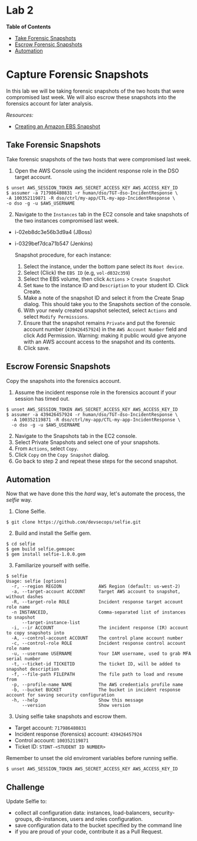 # Lab 2

**Table of Contents**

- [Take Forensic Snapshots](##take-forensic-snapshots)
- [Escrow Forensic Snapshots](##escrow-forensic-snapshots)
- [Automation](##automation)

# Capture Forensic Snapshots

In this lab we will be taking forensic snapshots of the two hosts that were compromised last week. We will also escrow these snapshots into the forensics account for later analysis.

*Resources:*

- [Creating an Amazon EBS Snapshot](http://docs.aws.amazon.com/AWSEC2/latest/UserGuide/ebs-creating-snapshot.html)

## Take Forensic Snapshots

Take forensic snapshots of the two hosts that were compromised last week.

1. Open the AWS Console using the incident response role in the DSO target account.

  ```
$ unset AWS_SESSION_TOKEN AWS_SECRET_ACCESS_KEY AWS_ACCESS_KEY_ID
$ assumer -a 717986480831 -r human/dso/TGT-dso-IncidentResponse \
  -A 100352119871 -R dso/ctrl/my-app/CTL-my-app-IncidentResponse \
  -o dso -g -u $AWS_USERNAME
  ```

2. Navigate to the `Instances` tab in the EC2 console and take snapshots of the two instances compromised last week.

* i-02eb8dc3e56b3d9a4 (JBoss)
* i-0329bef7dca71b547 (Jenkins)

  Snapshot procedure, for each instance:

  1. Select the instance, under the bottom pane select its `Root device`.
  2. Select (Click) the `EBS ID` (e.g, `vol-d032c359`)
  3. Select the EBS volume, then click `Actions` > `Create Snapshot`
  4. Set `Name` to the instance ID and `Description` to your student ID. Click Create.
  5. Make a note of the snapshot ID and select it from the Create Snap dialog. This should take you to the Snapshots section of the console.
  6. With your newly created snapshot selected, select `Actions` and select `Modify Permissions`.
  7. Ensure that the snapshot remains `Private` and put the forensic account number (`439426457924`) in the `AWS Account Number` field and click Add Permission. Warning: making it public would give anyone with an AWS account access to the snapshot and its contents.
  8. Click save.

## Escrow Forensic Snapshots

Copy the snapshots into the forensics account.

1. Assume the incident response role in the forensics account if your session has timed out.

  ```
$ unset AWS_SESSION_TOKEN AWS_SECRET_ACCESS_KEY AWS_ACCESS_KEY_ID
$ assumer -a 439426457924 -r human/dso/TGT-dso-IncidentResponse \
    -A 100352119871 -R dso/ctrl/my-app/CTL-my-app-IncidentResponse \
    -o dso -g -u $AWS_USERNAME
  ```

2. Navigate to the Snapshots tab in the EC2 console.
3. Select Private Snapshots and select one of your snapshots.
4. From `Actions`, select `Copy`.
5. Click `Copy` on the `Copy Snapshot` dialog.
6. Go back to step 2 and repeat these steps for the second snapshot.

## Automation

Now that we have done this the *hard* way, let's automate the process, the *selfie* way.

1. Clone Selfie.

  ```
$ git clone https://github.com/devsecops/selfie.git
  ```

2. Build and install the Selfie gem.

  ```
$ cd selfie
$ gem build selfie.gemspec
$ gem install selfie-1.0.0.gem
  ```

3. Familiarize yourself with selfie.

  ```
$ selfie
Usage: selfie [options]
    -r, --region REGION              AWS Region (default: us-west-2)
    -a, --target-account ACCOUNT     Target AWS account to snapshot, without dashes
    -R, --target-role ROLE           Incident response target account role name
    -n INSTANCEID,                   Comma-separated list of instances to snapshot
        --target-instance-list
    -i, --ir ACCOUNT                 The incident response (IR) account to copy snapshots into
    -A, --control-account ACCOUNT    The control plane account number
    -c, --control-role ROLE          Incident response control account role name
    -u, --username USERNAME          Your IAM username, used to grab MFA serial number
    -t, --ticket-id TICKETID         The ticket ID, will be added to snapshot description
    -f, --file-path FILEPATH         The file path to load and resume from
    -p, --profile-name NAME          The AWS credentials profile name
    -b, --bucket BUCKET              The bucket in incident response account for saving security configuration
    -h, --help                       Show this message
        --version                    Show version
  ```

3. Using selfie take snapshots and escrow them.

* Target account: `717986480831`
* Incident response (forensics) account: `439426457924`
* Control account: `100352119871`
* Ticket ID: `STDNT-<STUDENT ID NUMBER>`

Remember to unset the old enviroment variables before running selfie.

  ```
$ unset AWS_SESSION_TOKEN AWS_SECRET_ACCESS_KEY AWS_ACCESS_KEY_ID
  ```

## Challenge

Update Selfie to:

* collect all configuration data: instances, load-balancers, security-groups, db-instances, users and roles configuration.
* save configuration data to the bucket specified by the command line
* if you are proud of your code, contribute it as a Pull Request.
